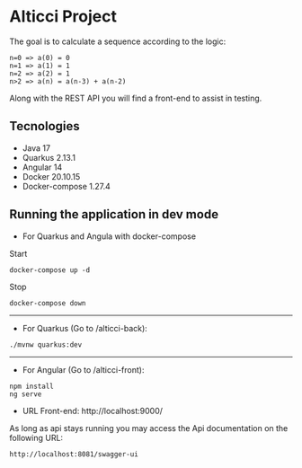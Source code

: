 # Alticci Project

The goal is to calculate a sequence according to the logic:

```
n=0 => a(0) = 0
n=1 => a(1) = 1
n=2 => a(2) = 1
n>2 => a(n) = a(n-3) + a(n-2)
```

Along with the REST API you will find a front-end to assist in testing.

## Tecnologies

* Java 17
* Quarkus 2.13.1
* Angular 14
* Docker 20.10.15
* Docker-compose 1.27.4


## Running the application in dev mode

* For Quarkus and Angula with docker-compose

Start
```shell
docker-compose up -d
```
Stop
```shell
docker-compose down
```
***

* For Quarkus (Go to /alticci-back):

```shell
./mvnw quarkus:dev
```
***

* For Angular (Go to /alticci-front):
```shell
npm install
ng serve
```
* URL Front-end: http://localhost:9000/


As long as api stays running you may access the Api documentation on the following URL:

```
http://localhost:8081/swagger-ui
```